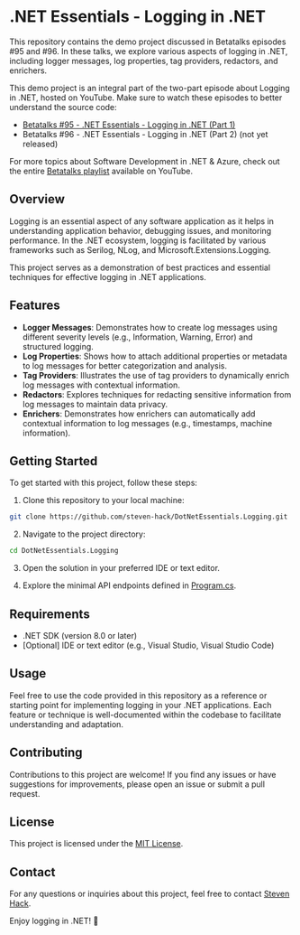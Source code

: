 # .NET Essentials - Logging in .NET

This repository contains the demo project discussed in Betatalks episodes #95 and #96. In these talks, we explore various aspects of logging in .NET, including logger messages, log properties, tag providers, redactors, and enrichers.

This demo project is an integral part of the two-part episode about Logging in .NET, hosted on YouTube. Make sure to watch these episodes to better understand the source code:
- [Betatalks #95 - .NET Essentials - Logging in .NET (Part 1)](https://youtu.be/sK8WK_I9VYs)
- Betatalks #96 - .NET Essentials - Logging in .NET (Part 2) (not yet released)

For more topics about Software Development in .NET & Azure, check out the entire [Betatalks playlist](https://www.youtube.com/playlist?list=PLCLCtgDNNiJR_LDx6RT8X50VrKAH3_49B) available on YouTube.

## Overview

Logging is an essential aspect of any software application as it helps in understanding application behavior, debugging issues, and monitoring performance. In the .NET ecosystem, logging is facilitated by various frameworks such as Serilog, NLog, and Microsoft.Extensions.Logging.

This project serves as a demonstration of best practices and essential techniques for effective logging in .NET applications.

## Features

- **Logger Messages**: Demonstrates how to create log messages using different severity levels (e.g., Information, Warning, Error) and structured logging.
- **Log Properties**: Shows how to attach additional properties or metadata to log messages for better categorization and analysis.
- **Tag Providers**: Illustrates the use of tag providers to dynamically enrich log messages with contextual information.
- **Redactors**: Explores techniques for redacting sensitive information from log messages to maintain data privacy.
- **Enrichers**: Demonstrates how enrichers can automatically add contextual information to log messages (e.g., timestamps, machine information).

## Getting Started

To get started with this project, follow these steps:

1. Clone this repository to your local machine:

```bash
git clone https://github.com/steven-hack/DotNetEssentials.Logging.git
```

2. Navigate to the project directory:

```bash
cd DotNetEssentials.Logging
```

3. Open the solution in your preferred IDE or text editor.

4. Explore the minimal API endpoints defined in [Program.cs](Program.cs).

## Requirements

- .NET SDK (version 8.0 or later)
- [Optional] IDE or text editor (e.g., Visual Studio, Visual Studio Code)

## Usage

Feel free to use the code provided in this repository as a reference or starting point for implementing logging in your .NET applications. Each feature or technique is well-documented within the codebase to facilitate understanding and adaptation.

## Contributing

Contributions to this project are welcome! If you find any issues or have suggestions for improvements, please open an issue or submit a pull request.

## License

This project is licensed under the [MIT License](LICENSE).

## Contact

For any questions or inquiries about this project, feel free to contact [Steven Hack](mailto:s.hack@betabit.nl).

Enjoy logging in .NET! 🚀
